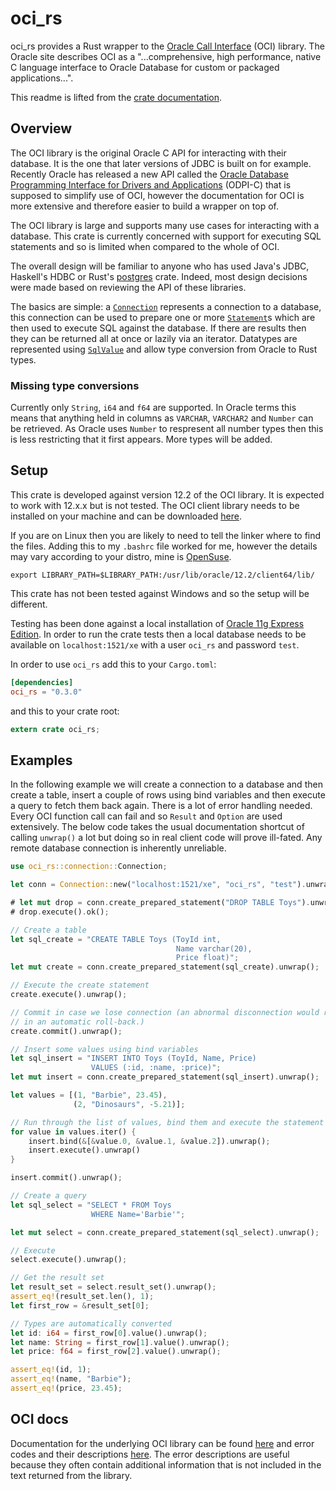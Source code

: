 # oci_rs

oci_rs provides a Rust wrapper to the [Oracle Call Interface][1] (OCI) library.
The Oracle site describes OCI as a "...comprehensive, high performance, native C
language interface to Oracle Database for custom or packaged applications...".

This readme is lifted from the [crate documentation][12].

## Overview

The OCI library is the original Oracle C API for interacting with their database. It is the one
that later versions of JDBC is built on for example. Recently Oracle has released a new API
called the [Oracle Database Programming Interface for Drivers and Applications][2] (ODPI-C)
that is supposed to simplify use of OCI, however the documentation for OCI
is more extensive and therefore easier to build a wrapper on top of.

The OCI library is large and supports many use cases for interacting with a database. This
crate is currently concerned with support for executing SQL statements and so is limited when
compared to the whole of OCI.

The overall design will be familiar to anyone who has used Java's JDBC, Haskell's HDBC or
Rust's [postgres][3] crate. Indeed, most design decisions were
made based on reviewing the API of these libraries.

The basics are simple: a [`Connection`][4] represents a connection to a database, this connection
can be used to prepare one or more [`Statement`][5]s which are then used to execute SQL against the
database. If there are results then they can be returned all at once or lazily via an iterator.
Datatypes are represented using [`SqlValue`][6] and allow type conversion from Oracle
to Rust types.

### Missing type conversions

Currently only `String`, `i64` and `f64` are supported. In Oracle terms this means that anything
held in columns as `VARCHAR`, `VARCHAR2` and `Number` can be retrieved. As Oracle uses `Number` to
respresent all number types then this is less restricting that it first appears. More types
will be added.

## Setup

This crate is developed against version 12.2 of the OCI library. It is expected to work with
12.x.x but is not tested. The OCI client library needs to be installed on your machine and can be
downloaded [here][7].

If you are on Linux then you are likely to need to tell the linker where
to find the files. Adding this to my `.bashrc` file worked for me, however the details may vary
according to your distro, mine is [OpenSuse][8].

```text
export LIBRARY_PATH=$LIBRARY_PATH:/usr/lib/oracle/12.2/client64/lib/
```

This crate has not been tested against Windows and so the setup will be different.

Testing has been done against a local installation of [Oracle 11g Express Edition][9].
In order to run the crate tests then a local database needs to be
available on `localhost:1521/xe` with a user `oci_rs` and password `test`.

In order to use `oci_rs` add this to your `Cargo.toml`:

```toml
[dependencies]
oci_rs = "0.3.0"
```
and this to your crate root:

```rust
extern crate oci_rs;
```

## Examples

In the following example we will create a connection to a database and then create a table,
insert a couple of rows using bind variables and then execute a query to fetch them back again.
There is a lot of error handling needed. Every OCI function call can fail and so `Result` and
`Option` are used extensively. The below code takes the usual documentation shortcut of calling
`unwrap()` a lot but doing so in real client code will prove ill-fated. Any remote database connection is
inherently unreliable.

```rust
use oci_rs::connection::Connection;

let conn = Connection::new("localhost:1521/xe", "oci_rs", "test").unwrap();

# let mut drop = conn.create_prepared_statement("DROP TABLE Toys").unwrap();
# drop.execute().ok();

// Create a table
let sql_create = "CREATE TABLE Toys (ToyId int,
                                     Name varchar(20),
                                     Price float)";
let mut create = conn.create_prepared_statement(sql_create).unwrap();

// Execute the create statement
create.execute().unwrap();

// Commit in case we lose connection (an abnormal disconnection would result
// in an automatic roll-back.)
create.commit().unwrap();

// Insert some values using bind variables
let sql_insert = "INSERT INTO Toys (ToyId, Name, Price)
                  VALUES (:id, :name, :price)";
let mut insert = conn.create_prepared_statement(sql_insert).unwrap();

let values = [(1, "Barbie", 23.45),
              (2, "Dinosaurs", -5.21)];

// Run through the list of values, bind them and execute the statement
for value in values.iter() {
    insert.bind(&[&value.0, &value.1, &value.2]).unwrap();
    insert.execute().unwrap()
}

insert.commit().unwrap();

// Create a query
let sql_select = "SELECT * FROM Toys
                  WHERE Name='Barbie'";

let mut select = conn.create_prepared_statement(sql_select).unwrap();

// Execute
select.execute().unwrap();

// Get the result set
let result_set = select.result_set().unwrap();
assert_eq!(result_set.len(), 1);
let first_row = &result_set[0];

// Types are automatically converted
let id: i64 = first_row[0].value().unwrap();
let name: String = first_row[1].value().unwrap();
let price: f64 = first_row[2].value().unwrap();

assert_eq!(id, 1);
assert_eq!(name, "Barbie");
assert_eq!(price, 23.45);

```
## OCI docs

Documentation for the underlying OCI library can be found [here][10] and error codes and their
descriptions [here][11]. The error descriptions are useful because they often contain
additional information that is not included in the text returned from the library.

[1]: http://www.oracle.com/technetwork/database/features/oci/index-090945.html
[2]: https://github.com/oracle/odpi
[3]: https://crates.io/crates/postgres
[4]: connection/struct.Connection.html
[5]: statement/struct.Statement.html
[6]: types/enum.SqlValue.html
[7]: http://www.oracle.com/technetwork/database/features/instant-client/index-097480.html
[8]: https://www.opensuse.org/
[9]: http://www.oracle.com/technetwork/database/database-technologies/express-edition/overview/index.html
[10]: http://docs.oracle.com/database/122/LNOCI/toc.html
[11]: https://docs.oracle.com/database/122/ERRMG/toc.html
[12]: https://docs.rs/oci_rs/0.3.1/oci_rs/ 
